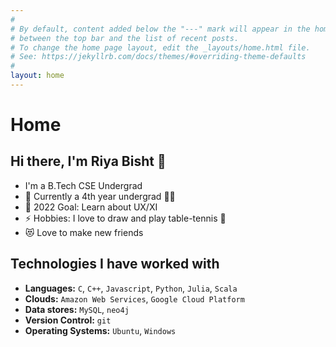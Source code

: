 ```yaml
---
#
# By default, content added below the "---" mark will appear in the home page
# between the top bar and the list of recent posts.
# To change the home page layout, edit the _layouts/home.html file.
# See: https://jekyllrb.com/docs/themes/#overriding-theme-defaults
#
layout: home
---
```


# Home

## Hi there, I'm Riya Bisht 👋 

- I'm a B.Tech CSE Undergrad
- 🌱 Currently a 4th year undergrad 👩‍🎓
- 🥅 2022 Goal: Learn about UX/XI
- ⚡ Hobbies: I love to draw and play table-tennis 🏓
- 😻 Love to make new friends

## Technologies I have worked with

- **Languages:**
  `C`, `C++`, `Javascript`, `Python`, `Julia`, `Scala`
- **Clouds:**
  `Amazon Web Services`, `Google Cloud Platform`
- **Data stores:**
  `MySQL`, `neo4j`
- **Version Control:**
  `git`
- **Operating Systems:**
  `Ubuntu`, `Windows`